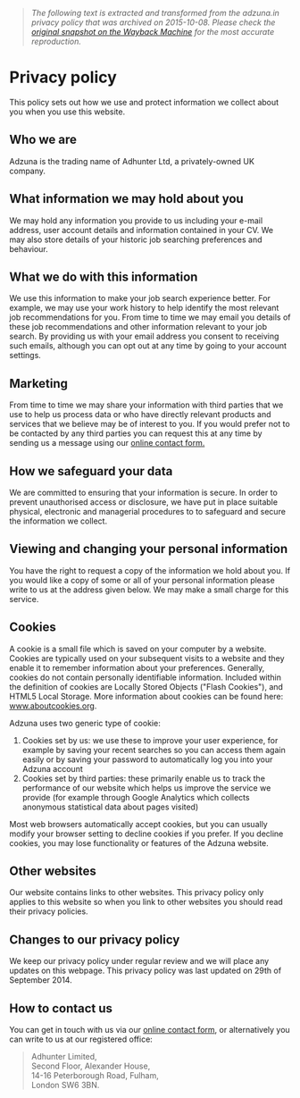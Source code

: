 > *The following text is extracted and transformed from the adzuna.in privacy policy that was archived on 2015-10-08. Please check the [original snapshot on the Wayback Machine](https://web.archive.org/web/20151008100029id_/http%3A//www.adzuna.in/privacy-policy.html) for the most accurate reproduction.*

# Privacy policy

This policy sets out how we use and protect information we collect about you when you use this website.

## Who we are

Adzuna is the trading name of Adhunter Ltd, a privately-owned UK company.

## What information we may hold about you

We may hold any information you provide to us including your e-mail address, user account details and information contained in your CV. We may also store details of your historic job searching preferences and behaviour.

## What we do with this information

We use this information to make your job search experience better. For example, we may use your work history to help identify the most relevant job recommendations for you. From time to time we may email you details of these job recommendations and other information relevant to your job search. By providing us with your email address you consent to receiving such emails, although you can opt out at any time by going to your account settings.

## Marketing

From time to time we may share your information with third parties that we use to help us process data or who have directly relevant products and services that we believe may be of interest to you. If you would prefer not to be contacted by any third parties you can request this at any time by sending us a message using our [online contact form.](https://www.adzuna.in/contact-us.html)

## How we safeguard your data

We are committed to ensuring that your information is secure. In order to prevent unauthorised access or disclosure, we have put in place suitable physical, electronic and managerial procedures to to safeguard and secure the information we collect.

## Viewing and changing your personal information

You have the right to request a copy of the information we hold about you. If you would like a copy of some or all of your personal information please write to us at the address given below. We may make a small charge for this service.

## Cookies

A cookie is a small file which is saved on your computer by a website. Cookies are typically used on your subsequent visits to a website and they enable it to remember information about your preferences. Generally, cookies do not contain personally identifiable information. Included within the definition of cookies are Locally Stored Objects ("Flash Cookies"), and HTML5 Local Storage. More information about cookies can be found here: www.aboutcookies.org.

Adzuna uses two generic type of cookie:

  1. Cookies set by us: we use these to improve your user experience, for example by saving your recent searches so you can access them again easily or by saving your password to automatically log you into your Adzuna account 
  2. Cookies set by third parties: these primarily enable us to track the performance of our website which helps us improve the service we provide (for example through Google Analytics which collects anonymous statistical data about pages visited) 



Most web browsers automatically accept cookies, but you can usually modify your browser setting to decline cookies if you prefer. If you decline cookies, you may lose functionality or features of the Adzuna website.

## Other websites

Our website contains links to other websites. This privacy policy only applies to this website so when you link to other websites you should read their privacy policies.

## Changes to our privacy policy

We keep our privacy policy under regular review and we will place any updates on this webpage. This privacy policy was last updated on 29th of September 2014.

## How to contact us

You can get in touch with us via our [online contact form](https://www.adzuna.in/contact-us.html), or alternatively you can write to us at our registered office:

> Adhunter Limited,  
> Second Floor, Alexander House,  
> 14-16 Peterborough Road, Fulham,  
> London SW6 3BN.
